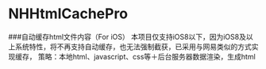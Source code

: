 # NHHtmlCachePro
###自动缓存html文件内容（For iOS）
本项目仅支持iOS8以下，因为iOS8及以上系统特性，将不再支持自动缓存，也无法强制截获，已采用与网易类似的方式实现缓存，
策略：本地html、javascript、css等＋后台服务器数据渲染，生成html
